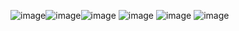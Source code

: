 ![image](https://github.com/sk1wz/Educational_Platform/assets/78929376/efd82b37-e4a4-4091-877c-52f87167ee1f)![image](https://github.com/sk1wz/Educational_Platform/assets/78929376/31b92c53-a72d-4c2b-98cb-45380e8dad77)![image](https://github.com/sk1wz/Educational_Platform/assets/78929376/d09309b7-1afc-4d1f-aaa5-3c89cb4f9f6d)
![image](https://github.com/sk1wz/Educational_Platform/assets/78929376/b623b448-ba26-4a66-b88e-40200b22fc8e)
![image](https://github.com/sk1wz/Educational_Platform/assets/78929376/b3fe5ac0-d378-47dd-ac5b-d839a7814c76)
![image](https://github.com/sk1wz/Educational_Platform/assets/78929376/dc5e2ac9-23ec-457e-8746-44a70e3ff7d7)

